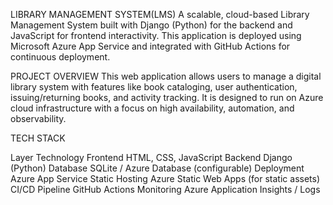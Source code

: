 LIBRARY MANAGEMENT SYSTEM(LMS)
A scalable, cloud-based Library Management System built with Django (Python) for the backend and JavaScript for frontend interactivity. 
This application is deployed using Microsoft Azure App Service and integrated with GitHub Actions for continuous deployment.

PROJECT OVERVIEW 
This web application allows users to manage a digital library system with features like
book cataloging, user authentication, issuing/returning books, and activity tracking.
It is designed to run on Azure cloud infrastructure with a focus on high availability, automation, 
and observability.

TECH STACK 

Layer	                          Technology
Frontend	                        HTML, CSS, JavaScript
Backend	                         Django (Python)
Database                  	      SQLite / Azure Database (configurable)
Deployment                      	Azure App Service
Static Hosting              	    Azure Static Web Apps (for static assets)
CI/CD Pipeline                  	GitHub Actions
Monitoring                      	Azure Application Insights / Logs

